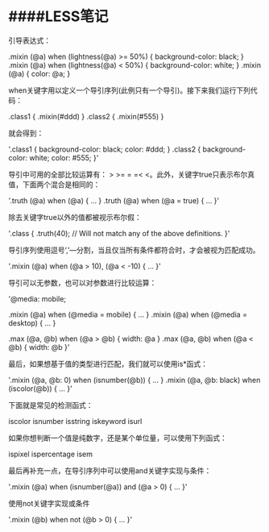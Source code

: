 ####LESS笔记
===========
引导表达式：

  .mixin (@a) when (lightness(@a) >= 50%) {
    background-color: black;
  }
  .mixin (@a) when (lightness(@a) < 50%) {
    background-color: white;
  }
  .mixin (@a) {
    color: @a;
  }

when关键字用以定义一个导引序列(此例只有一个导引)。接下来我们运行下列代码：

  .class1 { .mixin(#ddd) }
  .class2 { .mixin(#555) }

就会得到：

'.class1 {
  background-color: black;
  color: #ddd;
 }
 .class2 {
  background-color: white;
  color: #555;
 }'

导引中可用的全部比较运算有： > >= = =< <。此外，关键字true只表示布尔真值，下面两个混合是相同的：

'.truth (@a) when (@a) { ... }
.truth (@a) when (@a = true) { ... }'

除去关键字true以外的值都被视示布尔假：

'.class {
  .truth(40); // Will not match any of the above definitions.
}'

导引序列使用逗号‘,’—分割，当且仅当所有条件都符合时，才会被视为匹配成功。

'.mixin (@a) when (@a > 10), (@a < -10) { ... }'

导引可以无参数，也可以对参数进行比较运算：

'@media: mobile;

.mixin (@a) when (@media = mobile) { ... }
.mixin (@a) when (@media = desktop) { ... }

.max (@a, @b) when (@a > @b) { width: @a }
.max (@a, @b) when (@a < @b) { width: @b }'

最后，如果想基于值的类型进行匹配，我们就可以使用is*函式：

'.mixin (@a, @b: 0) when (isnumber(@b)) { ... }
.mixin (@a, @b: black) when (iscolor(@b)) { ... }'

下面就是常见的检测函式：

iscolor
isnumber
isstring
iskeyword
isurl

如果你想判断一个值是纯数字，还是某个单位量，可以使用下列函式：

ispixel
ispercentage
isem

最后再补充一点，在导引序列中可以使用and关键字实现与条件：

'.mixin (@a) when (isnumber(@a)) and (@a > 0) { ... }'

使用not关键字实现或条件

'.mixin (@b) when not (@b > 0) { ... }'
